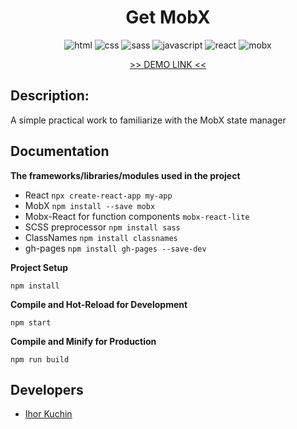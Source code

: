 <h1 align="center">
  Get MobX
</h1>

<p align="center">
  <img src="https://img.shields.io/badge/-html-red" alt="html">
  <img src="https://img.shields.io/badge/-css-blue" alt="css">
  <img src="https://img.shields.io/badge/-sass/scss-violet" alt="sass">
  <img src="https://img.shields.io/badge/-javascript-yellow" alt="javascript">
  <img src="https://img.shields.io/badge/-react-cyan" alt="react">
  <img src="https://img.shields.io/badge/-mobx-orange" alt="mobx">
</p>

<p align="center">
  <a href="https://ik-web.github.io/get_mobx/">
    >> DEMO LINK <<
  </a> 
</p>

## Description:

A simple practical work to familiarize with the MobX state manager

## Documentation

**The frameworks/libraries/modules used in the project**

- React `npx create-react-app my-app`
- MobX `npm install --save mobx`
- Mobx-React for function components `mobx-react-lite`
- SCSS preprocessor `npm install sass`
- ClassNames `npm install classnames`
- gh-pages `npm install gh-pages --save-dev`

**Project Setup**

```
npm install
```

**Compile and Hot-Reload for Development**

```
npm start
```

**Compile and Minify for Production**

```
npm run build
```

## Developers

- [Ihor Kuchin](https://github.com/ik-web)
